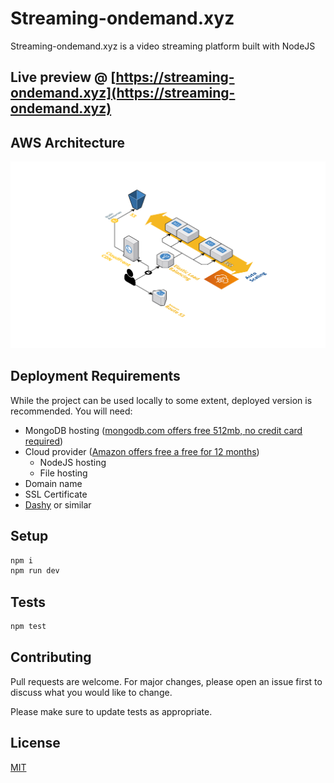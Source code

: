 # Streaming-ondemand.xyz

Streaming-ondemand.xyz is a video streaming platform built with NodeJS

## Live preview @ [https://streaming-ondemand.xyz](https://streaming-ondemand.xyz)

## AWS Architecture
![AWS Architecture](architecture.svg)

## Deployment Requirements

While the project can be used locally to some extent, deployed version is recommended. You will need:
- MongoDB hosting ([mongodb.com offers free 512mb, no credit card required](https://www.mongodb.com/cloud/atlas/register))
- Cloud provider ([Amazon offers free a free for 12 months](https://aws.amazon.com/free/?all-free-tier.sort-by=item.additionalFields.SortRank&all-free-tier.sort-order=asc))
  - NodeJS hosting
  - File hosting
- Domain name
- SSL Certificate
- [Dashy](https://gitlab.com/gonzaloberteri/dashy) or similar

## Setup

```bash
npm i
npm run dev
```
## Tests

```bash
npm test
```

## Contributing
Pull requests are welcome. For major changes, please open an issue first to discuss what you would like to change.

Please make sure to update tests as appropriate.

## License
[MIT](https://choosealicense.com/licenses/mit/)